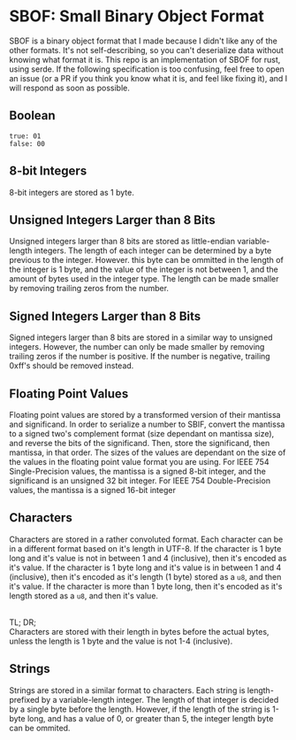 # SBOF: Small Binary Object Format
SBOF is a binary object format that I made because I didn't like any of the other formats. It's not self-describing, so you can't deserialize data without knowing what format it is. This repo is an implementation of SBOF for rust, using serde. If the following specification is too confusing, feel free to open an issue (or a PR if you think you know what it is, and feel like fixing it), and I will respond as soon as possible.

## Boolean
`true: 01`<br>
`false: 00`

## 8-bit Integers
8-bit integers are stored as 1 byte.

## Unsigned Integers Larger than 8 Bits
Unsigned integers larger than 8 bits are stored as little-endian variable-length integers. The length of each integer can be determined by a byte previous to the integer. However. this byte can be ommitted in the length of the integer is 1 byte, and the value of the integer is not between 1, and the amount of bytes used in the integer type. The length can be made smaller by removing trailing zeros from the number.

## Signed Integers Larger than 8 Bits
Signed integers larger than 8 bits are stored in a similar way to unsigned integers. However, the number can only be made smaller by removing trailing zeros if the number is positive. If the number is negative, trailing 0xff's should be removed instead.

## Floating Point Values
Floating point values are stored by a transformed version of their mantissa and significand. In order to serialize a number to SBIF, convert the mantissa to a signed two's complement format (size dependant on mantissa size), and reverse the bits of the significand. Then, store the significand, then mantissa, in that order. The sizes of the values are dependant on the size of the values in the floating point value format you are using. For IEEE 754 Single-Precision values, the mantissa is a signed 8-bit integer, and the significand is an unsigned 32 bit integer. For IEEE 754 Double-Precision values, the mantissa is a signed 16-bit integer

## Characters
Characters are stored in a rather convoluted format.
Each character can be in a different format based on it's length in UTF-8.
If the character is 1 byte long and it's value is not in between 1 and 4 (inclusive), then it's encoded as it's value.
If the character is 1 byte long and it's value is in between 1 and 4 (inclusive), then it's encoded as it's length (1 byte) stored as a `u8`, and then it's value.
If the character is more than 1 byte long, then it's encoded as it's length stored as a `u8`, and then it's value.<br><br>

TL; DR;<br>
Characters are stored with their length in bytes before the actual bytes, unless the length is 1 byte and the value is not 1-4 (inclusive).

## Strings
Strings are stored in a similar format to characters.
Each string is length-prefixed by a variable-length integer. The length of that integer is decided by a single byte before the length. However, if the length of the string is 1-byte long, and has a value of 0, or greater than 5, the integer length byte can be ommited.
